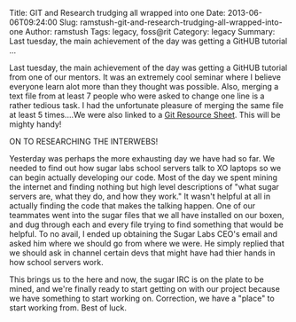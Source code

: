 Title: GIT and Research trudging all wrapped into one
Date: 2013-06-06T09:24:00
Slug: ramstush-git-and-research-trudging-all-wrapped-into-one
Author: ramstush
Tags: legacy, foss@rit
Category: legacy
Summary: Last tuesday, the main achievement of the day was getting a GitHUB tutorial ... 

Last tuesday, the main achievement of the day was getting a GitHUB tutorial
from one of our mentors. It was an extremely cool seminar where I believe
everyone learn alot more than they thought was possible. Also, merging a text
file from at least 7 people who were asked to change one line is a rather
tedious task. I had the unfortunate pleasure of merging the same file at least
5 times....We were also linked to a [Git Resource
Sheet](http://byte.kde.org/~zrusin/git/git-cheat-sheet-medium.png). This will
be mighty handy!

ON TO RESEARCHING THE INTERWEBS!

Yesterday was perhaps the more exhausting day we have had so far. We needed to
find out how sugar labs school servers talk to XO laptops so we can begin
actually developing our code. Most of the day we spent mining the internet and
finding nothing but high level descriptions of "what sugar servers are, what
they do, and how they work." It wasn't helpful at all in actually finding the
code that makes the talking happen. One of our teammates went into the sugar
files that we all have installed on our boxen, and dug through each and every
file trying to find something that would be helpful. To no avail, I ended up
obtaining the Sugar Labs CEO's email and asked him where we should go from
where we were. He simply replied that we should ask in channel certain devs
that might have had thier hands in how school servers work.

This brings us to the here and now, the sugar IRC is on the plate to be mined,
and we're finally ready to start getting on with our project because we have
something to start working on. Correction, we have a "place" to start working
from. Best of luck.

